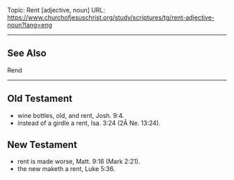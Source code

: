 Topic: Rent [adjective, noun]
URL: https://www.churchofjesuschrist.org/study/scriptures/tg/rent-adjective-noun?lang=eng

---

## See Also

Rend

---

## Old Testament

- wine bottles, old, and rent, Josh. 9:4.
- instead of a girdle a rent, Isa. 3:24 (2Â Ne. 13:24).

## New Testament

- rent is made worse, Matt. 9:16 (Mark 2:21).
- the new maketh a rent, Luke 5:36.

